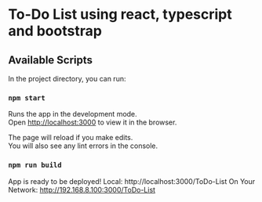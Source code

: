 # To-Do List using react, typescript and bootstrap

## Available Scripts

In the project directory, you can run:

### `npm start`

Runs the app in the development mode.\
Open [http://localhost:3000](http://localhost:3000) to view it in the browser.

The page will reload if you make edits.\
You will also see any lint errors in the console.

### `npm run build`

App is ready to be deployed!
Local:            http://localhost:3000/ToDo-List
On Your Network:  http://192.168.8.100:3000/ToDo-List
